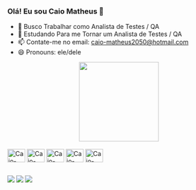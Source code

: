 ### Olá! Eu sou Caio Matheus 👋

- 🔭 Busco Trabalhar como  Analista de Testes / QA
- 🌱 Estudando Para me Tornar um Analista de Testes / QA
- 📫 Contate-me no email: caio-matheus2050@hotmail.com
- 😄 Pronouns: ele/dele

<div align="center">
<img height="180em" src="https://github-readme-stats.vercel.app/api/top-langs/?username=caiomatheus16&layout=compact&langs_count=7&theme=dark"/>
</div>

<div style="display: inline_block"><br>
  
  <img align="center" alt="Caio-Html" height="30" width="40" src="https://cdn.jsdelivr.net/gh/devicons/devicon/icons/html5/html5-original-wordmark.svg">
  <img align="center" alt="Caio-Css" height="30" width="40" src="https://cdn.jsdelivr.net/gh/devicons/devicon/icons/css3/css3-original-wordmark.svg">
  <img align="center" alt="Caio-JavaScript" height="30" width="40" src="https://cdn.jsdelivr.net/gh/devicons/devicon/icons/javascript/javascript-original.svg">
  <img align="center" alt="Caio-Cypress" height="30" width="40" src="https://cdn.jsdelivr.net/gh/devicons/devicon@latest/icons/cypressio/cypressio-original.svg">
  <img align="center" alt="Caio-Postman" height="30" width="40" src="https://cdn.jsdelivr.net/gh/devicons/devicon@latest/icons/postman/postman-original.svg">
  
  
  
  </div>
  
  ##
  
  <div> 
  <a href="https://www.instagram.com/caio3281/" target="_blank"><img src="https://img.shields.io/badge/-Instagram-%23E4405F?style=for-the-badge&logo=instagram&logoColor=white" target="_blank"></a>
  <a href = "mailto:caio-matheus2050@hotmail.com"><img src="https://img.shields.io/badge/-Gmail-%23333?style=for-the-badge&logo=gmail&logoColor=white" target="_blank"></a>
  <a href="https://www.linkedin.com/in/caio-matheus-111830210/" target="_blank"><img src="https://img.shields.io/badge/-LinkedIn-%230077B5?style=for-the-badge&logo=linkedin&logoColor=white" target="_blank"></a> 
 
 
 
</div>
